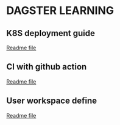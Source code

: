 # DAGSTER LEARNING

## K8S deployment guide 
[Readme file](/deployment/readme.md)

## CI with github action
[Readme file](/.github/readme.md)

## User workspace define
[Readme file](/project/readme.md)
